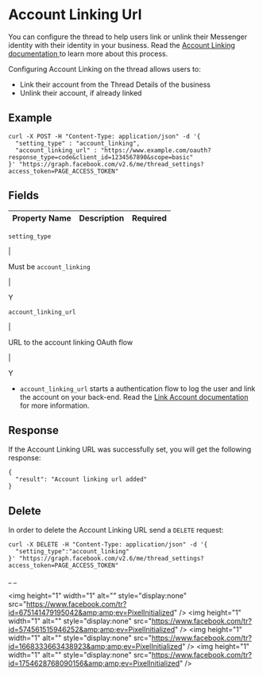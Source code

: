 #  Account Linking Url

You can configure the thread to help users link or unlink their Messenger
identity with their identity in your business. Read the [ Account Linking
documentation ](/docs/messenger-platform/account-linking) to learn more about
this process.

Configuring Account Linking on the thread allows users to:

  * Link their account from the Thread Details of the business 
  * Unlink their account, if already linked 

##  Example

    
    
    curl -X POST -H "Content-Type: application/json" -d '{
      "setting_type" : "account_linking",
      "account_linking_url" : "https://www.example.com/oauth?response_type=code&client_id=1234567890&scope=basic"
    }' "https://graph.facebook.com/v2.6/me/thread_settings?access_token=PAGE_ACCESS_TOKEN"    

##  Fields

Property Name  |  Description  |  Required  
---|---|---  
  
` setting_type `

|

Must be ` account_linking `

|

Y  
  
` account_linking_url `

|

URL to the account linking OAuth flow

|

Y  
  
  * ` account_linking_url ` starts a authentication flow to log the user and link the account on your back-end. Read the [ Link Account documentation ](/docs/messenger-platform/account-linking/link-account#authentication) for more information. 

##  Response

If the Account Linking URL was successfully set, you will get the following
response:

    
    
    {
      "result": "Account linking url added"
    }    

##  Delete

In order to delete the Account Linking URL send a ` DELETE ` request:

    
    
    curl -X DELETE -H "Content-Type: application/json" -d '{
      "setting_type":"account_linking"
    }' "https://graph.facebook.com/v2.6/me/thread_settings?access_token=PAGE_ACCESS_TOKEN"    

_ _

&lt;img height="1" width="1" alt="" style="display:none"
src="https://www.facebook.com/tr?id=675141479195042&amp;amp;ev=PixelInitialized"
/&gt; &lt;img height="1" width="1" alt="" style="display:none"
src="https://www.facebook.com/tr?id=574561515946252&amp;amp;ev=PixelInitialized"
/&gt; &lt;img height="1" width="1" alt="" style="display:none"
src="https://www.facebook.com/tr?id=1668333663438923&amp;amp;ev=PixelInitialized"
/&gt; &lt;img height="1" width="1" alt="" style="display:none"
src="https://www.facebook.com/tr?id=1754628768090156&amp;amp;ev=PixelInitialized"
/&gt;

